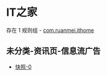 # IT之家

存在 1 规则组 - [com.ruanmei.ithome](/src/apps/com.ruanmei.ithome.ts)

## 未分类-资讯页-信息流广告

- [快照-0](https://i.gkd.li/i/13167193)
